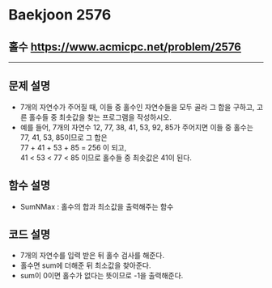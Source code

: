 Baekjoon 2576
=============
홀수  <https://www.acmicpc.net/problem/2576>
---------------
- - -
## 문제 설명
- 7개의 자연수가 주어질 때, 이들 중 홀수인 자연수들을 모두 골라 그 합을 구하고, 고른 홀수들 중 최솟값을 찾는 프로그램을 작성하시오.
- 예를 들어, 7개의 자연수 12, 77, 38, 41, 53, 92, 85가 주어지면 이들 중 홀수는 77, 41, 53, 85이므로 그 합은  
77 + 41 + 53 + 85 = 256 이 되고,  
41 < 53 < 77 < 85 이므로 홀수들 중 최솟값은 41이 된다.
## 함수 설명
- SumNMax : 홀수의 합과 최소값을 출력해주는 함수
## 코드 설명
- 7개의 자연수를 입력 받은 뒤 홀수 검사를 해준다.
- 홀수면 sum에 더해준 뒤 최소값을 찾아준다.
- sum이 0이면 홀수가 없다는 뜻이므로 -1을 출력해준다.
